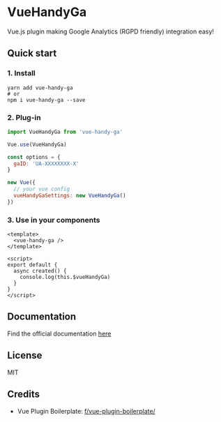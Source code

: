# VueHandyGa

Vue.js plugin making Google Analytics (RGPD friendly) integration easy!

## Quick start

### 1. Install

```
yarn add vue-handy-ga
# or
npm i vue-handy-ga --save
```

### 2. Plug-in

```js
import VueHandyGa from 'vue-handy-ga'

Vue.use(VueHandyGa)

const options = {
  gaID: 'UA-XXXXXXXX-X'
}

new Vue({
  // your vue config
  vueHandyGaSettings: new VueHandyGa()
})
```

### 3. Use in your components

```vue
<template>
  <vue-handy-ga />
</template>

<script>
export default {
  async created() {
    console.log(this.$vueHandyGa)
  }
}
</script>
```

## Documentation

Find the official documentation [here](https://pedraal.github.io/vue-handyga/)

## License

MIT

## Credits

- Vue Plugin Boilerplate: [f/vue-plugin-boilerplate/](https://github.com/f/vue-plugin-boilerplate)
